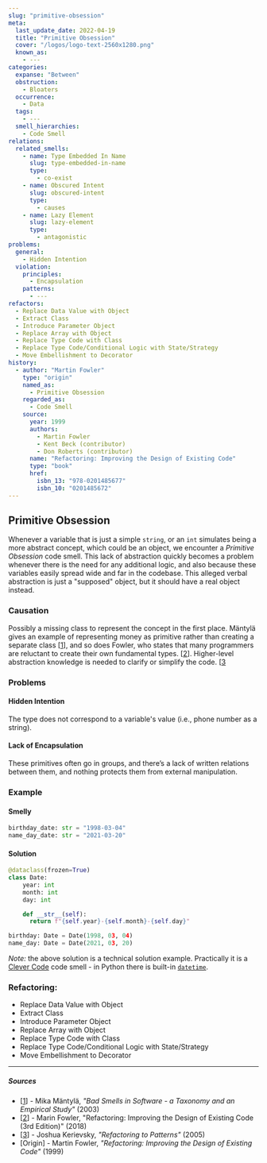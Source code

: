 ```yaml
---
slug: "primitive-obsession"
meta:
  last_update_date: 2022-04-19
  title: "Primitive Obsession"
  cover: "/logos/logo-text-2560x1280.png"
  known_as:
    - ---
categories:
  expanse: "Between"
  obstruction:
    - Bloaters
  occurrence:
    - Data
  tags:
    - ---
  smell_hierarchies:
    - Code Smell
relations:
  related_smells:
    - name: Type Embedded In Name
      slug: type-embedded-in-name
      type:
        - co-exist
    - name: Obscured Intent
      slug: obscured-intent
      type:
        - causes
    - name: Lazy Element
      slug: lazy-element
      type:
        - antagonistic
problems:
  general:
    - Hidden Intention
  violation:
    principles:
      - Encapsulation
    patterns:
      - ---
refactors:
  - Replace Data Value with Object
  - Extract Class
  - Introduce Parameter Object
  - Replace Array with Object
  - Replace Type Code with Class
  - Replace Type Code/Conditional Logic with State/Strategy
  - Move Embellishment to Decorator
history:
  - author: "Martin Fowler"
    type: "origin"
    named_as:
      - Primitive Obsession
    regarded_as:
      - Code Smell
    source:
      year: 1999
      authors:
        - Martin Fowler
        - Kent Beck (contributor)
        - Don Roberts (contributor)
      name: "Refactoring: Improving the Design of Existing Code"
      type: "book"
      href:
        isbn_13: "978-0201485677"
        isbn_10: "0201485672"
---
```


## Primitive Obsession

Whenever a variable that is just a simple `string`, or an `int` simulates being a more abstract concept, which could be an object, we encounter a _Primitive Obsession_ code smell. This lack of abstraction quickly becomes a problem whenever there is the need for any additional logic, and also because these variables easily spread wide and far in the codebase. This alleged verbal abstraction is just a "supposed" object, but it should have a real object instead.

### Causation

Possibly a missing class to represent the concept in the first place. Mäntylä gives an example of representing money as primitive rather than creating a separate class [[1](#sources)], and so does Fowler, who states that many programmers are reluctant to create their own fundamental types. [[2](#sources)]. Higher-level abstraction knowledge is needed to clarify or simplify the code. [[3](#sources)

### Problems

#### **Hidden Intention**

The type does not correspond to a variable's value (i.e., phone number as a string).

#### **Lack of Encapsulation**

These primitives often go in groups, and there’s a lack of written relations between them, and nothing protects them from external manipulation.

### Example

<div class="example-block">

#### Smelly

```py
birthday_date: str = "1998-03-04"
name_day_date: str = "2021-03-20"
```

#### Solution

```py
@dataclass(frozen=True)
class Date:
    year: int
    month: int
    day: int

    def __str__(self):
      return f"{self.year}-{self.month}-{self.day}"

birthday: Date = Date(1998, 03, 04)
name_day: Date = Date(2021, 03, 20)
```

_Note:_ the above solution is a technical solution example. Practically it is a [Clever Code](./clever-code.md) code smell - in Python there is built-in [`datetime`](https://docs.python.org/3/library/datetime.html).

</div>

### Refactoring:

- Replace Data Value with Object
- Extract Class
- Introduce Parameter Object
- Replace Array with Object
- Replace Type Code with Class
- Replace Type Code/Conditional Logic with State/Strategy
- Move Embellishment to Decorator

---

##### Sources

- [[1](#sources)] - Mika Mäntylä, _"Bad Smells in Software - a Taxonomy and an Empirical Study"_ (2003)
- [[2](#sources)] - Marin Fowler, "Refactoring: Improving the Design of Existing Code (3rd Edition)" (2018)
- [[3](#sources)] - Joshua Kerievsky, _"Refactoring to Patterns"_ (2005)
- [Origin] - Martin Fowler, _"Refactoring: Improving the Design of Existing Code"_ (1999)
